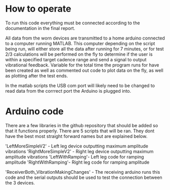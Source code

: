# How to operate

To run this code everything must be connected according to the documentation in the final report.

All data from the worn devices are transmitted to a home arduino connected to a computer running MATLAB. This computer depending on the script being run, will either store all
the data after running for 7 minutes, or for test 2/3 calculations will be performed on the fly to determine if the user is within a specified target cadence range and send
a signal to output vibrational feedback. Variable for the total time the program runs for have been created as well as commented out code to plot data on the fly, as well as
plotting after the test ends.

In the matlab scripts the USB com port will likely need to be changed to read data from the corrrect port the Arduino is plugged into.

# Arduino code

There are a few libraries in the github repository that should be added so that it functions properly. There are 5 scripts that will be ran. They dont have the best most
straight forward names but are explained below.

'LeftMoreSimpleV2' - Left leg device outputting maximum amplitude vibrations
'RightMoreSimpleV2' - Right leg device outputting maximum amplitude vibrations
'LeftWithRamping'- Left leg code for ramping amplitude
'RightWithRamping'- Right leg code for ramping amplitude

'ReceiverBoth_VibrationMakingChanges' - The receiving arduino runs this code and the serial outputs should be used to test the connection between the 3 devices.

